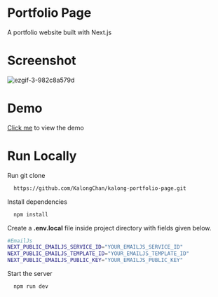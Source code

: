 # Portfolio Page

A portfolio website built with Next.js

# Screenshot
![ezgif-3-982c8a579d](https://user-images.githubusercontent.com/82305211/226849903-b6d3df10-7bba-42c6-b18a-2da37bf1fe20.gif)


# Demo
<a href="https://kalongchan.vercel.app/" target="_blank">Click me</a> to view the demo


# Run Locally

Run git clone
```bash
  https://github.com/KalongChan/kalong-portfolio-page.git
```

Install dependencies

```bash
  npm install
```

Create a **.env.local** file inside project directory with fields given below.

```bash
#EmailJs
NEXT_PUBLIC_EMAILJS_SERVICE_ID="YOUR_EMAILJS_SERVICE_ID"
NEXT_PUBLIC_EMAILJS_TEMPLATE_ID="YOUR_EMAILJS_TEMPLATE_ID"
NEXT_PUBLIC_EMAILJS_PUBLIC_KEY="YOUR_EMAILJS_PUBLIC_KEY"
```

Start the server

```bash
  npm run dev
```
